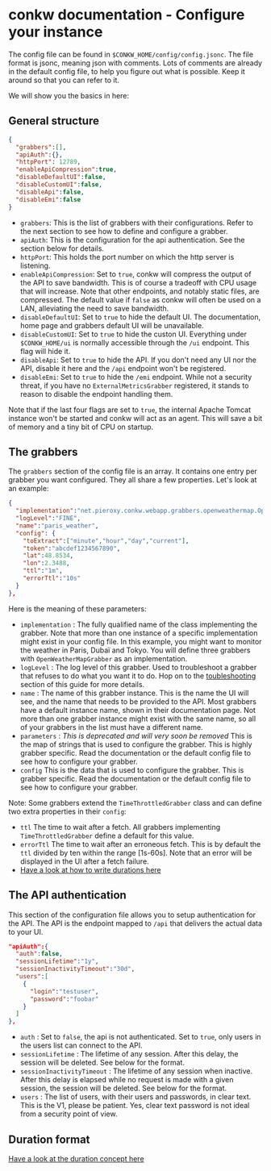 # conkw documentation - Configure your instance

The config file can be found in `$CONKW_HOME/config/config.jsonc`. The file format is jsonc, meaning json with comments. Lots of comments are already in the default config file, to help you figure out what is possible. Keep it around so that you can refer to it.

We will show you the basics in here:

## General structure

```json
{
  "grabbers":[],
  "apiAuth":{},
  "httpPort": 12789,
  "enableApiCompression":true, 
  "disableDefaultUI":false,
  "disableCustomUI":false,
  "disableApi":false,
  "disableEmi":false
}
```

* `grabbers`: This is the list of grabbers with their configurations. Refer to the next section to see how to define and configure a grabber.
* `apiAuth`: This is the configuration for the api authentication. See the section below for details.
* `httpPort`: This holds the port number on which the http server is listening.
* `enableApiCompression`: Set to `true`, conkw will compress the output of the API to save bandwidth. This is of course a tradeoff with CPU usage that will increase. Note that other endpoints, and notably static files, are compressed. The default value if `false` as conkw will often be used on a LAN, alleviating the need to save bandwidth.
* `disableDefaultUI`: Set to `true` to hide the default UI. The documentation, home page and grabbers default UI will be unavailable.
* `disableCustomUI`: Set to `true` to hide the custon UI. Everything under `$CONKW_HOME/ui` is normally accessible through the `/ui` endpoint. This flag will hide it.
* `disableApi`: Set to `true` to hide the API. If you don't need any UI nor the API, disable it here and the `/api` endpoint won't be registered.
* `disableEmi`: Set to `true` to hide the `/emi` endpoint. While not a security threat, if you have no `ExternalMetricsGrabber` registered, it stands to reason to disable the endpoint handling them.

Note that if the last four flags are set to `true`, the internal Apache Tomcat instance won't be started and conkw will act as an agent. This will save a bit of memory and a tiny bit of CPU on startup.

## The grabbers

The `grabbers` section of the config file is an array. It contains one entry per grabber you want configured. They all share a few properties. Let's look at an example:

```json
{
  "implementation":"net.pieroxy.conkw.webapp.grabbers.openweathermap.OpenWeatherMapGrabber",
  "logLevel":"FINE",
  "name":"paris_weather",
  "config": {
    "toExtract":["minute","hour","day","current"],
    "token":"abcdef1234567890",
    "lat":48.8534,
    "lon":2.3488,
    "ttl":"1m",
    "errorTtl":"10s"
  }
},
```

Here is the meaning of these parameters:

* `implementation` : The fully qualified name of the class implementing the grabber. Note that more than one instance of a specific implementation might exist in your config file. In this example, you might want to monitor the weather in Paris, Dubaï and Tokyo. You will define three grabbers with `OpenWeatherMapGrabber` as an implementation.
* `logLevel` : The log level of this grabber. Used to troubleshoot a grabber that refuses to do what you want it to do. Hop on to the [toubleshooting](TROUBLESHOOT.md) section of this guide for more details.
* `name` : The name of this grabber instance. This is the name the UI will see, and the name that needs to be provided to the API. Most grabbers have a default instance name, shown in their documentation page. Not more than one grabber instance might exist with the same name, so all of your grabbers in the list must have a different name.
* `parameters` : *This is deprecated and will very soon be removed* This is the map of strings that is used to configure the grabber. This is highly grabber specific. Read the documentation or the default config file to see how to configure your grabber.
* `config` This is the data that is used to configure the grabber. This is grabber specific. Read the documentation or the default config file to see how to configure your grabber.

Note: Some grabbers extend the `TimeThrottledGrabber` class and can define two extra properties in their `config`:

* `ttl` The time to wait after a fetch. All grabbers implementing `TimeThrottledGrabber` define a default for this value.
* `errorTtl` The time to wait after an erroneous fetch. This is by default the `ttl` divided by ten within the range [1s-60s]. Note that an error will be displayed in the UI after a fetch failure.
* [Have a look at how to write durations here](CONCEPTS.md)

## The API authentication

This section of the configuration file allows you to setup authentication for the API. The API is the endpoint mapped to `/api` that delivers the actual data to your UI.

```json
"apiAuth":{
  "auth":false,
  "sessionLifetime":"1y",
  "sessionInactivityTimeout":"30d",
  "users":[
    {
      "login":"testuser", 
      "password":"foobar"
    }
  ]
},
```

* `auth` : Set to `false`, the api is not authenticated. Set to `true`, only users in the users list can connect to the API.
* `sessionLifetime` : The lifetime of any session. After this delay, the session will be deleted. See below for the format.
* `sessionInactivityTimeout` : The lifetime of any session when inactive. After this delay is elapsed while no request is made with a given session, the session will be deleted. See below for the format.
* `users` : The list of users, with their users and passwords, in clear text. This is the V1, please be patient. Yes, clear text password is not ideal from a security point of view. 


## Duration format

[Have a look at the duration concept here](CONCEPTS.md)